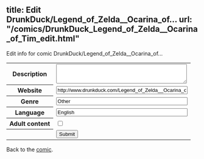 title: Edit DrunkDuck/Legend_of_Zelda__Ocarina_of...
url: "/comics/DrunkDuck_Legend_of_Zelda__Ocarina_of_Tim_edit.html"
---
Edit info for comic DrunkDuck/Legend_of_Zelda__Ocarina_of...

<form name="comic" action="http://gaepostmail.appspot.com/comic/" method="post">
<table class="comicinfo">
<tr>
<th>Description</th><td><textarea name="description" cols="40" rows="3"></textarea></td>
</tr>
<tr>
<th>Website</th><td><input type="text" name="url" value="http://www.drunkduck.com/Legend_of_Zelda__Ocarina_of_Tim/" size="40"/></td>
</tr>
<tr>
<th>Genre</th><td><input type="text" name="genre" value="Other" size="40"/></td>
</tr>
<tr>
<th>Language</th><td><input type="text" name="language" value="English" size="40"/></td>
</tr>
<tr>
<th>Adult content</th><td><input type="checkbox" name="adult" value="adult" /></td>
</tr>
<tr>
<th></th><td>
<input type="hidden" name="comic" value="DrunkDuck_Legend_of_Zelda__Ocarina_of_Tim" />
<input type="submit" name="submit" value="Submit" />
</td>
</tr>
</table>
</form>

Back to the [comic](DrunkDuck_Legend_of_Zelda__Ocarina_of_Tim.html).

